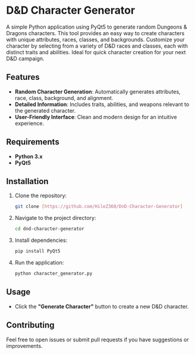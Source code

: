 # D&D Character Generator

A simple Python application using PyQt5 to generate random Dungeons & Dragons characters. This tool provides an easy way to create characters with unique attributes, races, classes, and backgrounds. Customize your character by selecting from a variety of D&D races and classes, each with distinct traits and abilities. Ideal for quick character creation for your next D&D campaign.

## Features

- **Random Character Generation**: Automatically generates attributes, race, class, background, and alignment.
- **Detailed Information**: Includes traits, abilities, and weapons relevant to the generated character.
- **User-Friendly Interface**: Clean and modern design for an intuitive experience.

## Requirements

- **Python 3.x**
- **PyQt5**

## Installation

1. Clone the repository:
    ```bash
    git clone [https://github.com/HileZ360/DnD-Character-Generator]
    ```

2. Navigate to the project directory:
    ```bash
    cd dnd-character-generator
    ```

3. Install dependencies:
    ```bash
    pip install PyQt5
    ```

4. Run the application:
    ```bash
    python character_generator.py
    ```

## Usage

- Click the **"Generate Character"** button to create a new D&D character.

## Contributing

Feel free to open issues or submit pull requests if you have suggestions or improvements.
